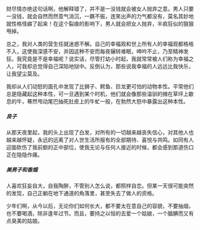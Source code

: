 财尽情亦绝这句话啊，他解释错了，并不是一没钱就会被女人抛弃之意。男人只要一没钱，就会自然而然意气消沉，一蹶不振，连笑出声的力气都没有，莫名其妙地就性格怪癖了起来！在这个裂痕的影响下，男人就会把女人抛弃，半疯狂似的狠狠甩掉。

总之，我对人类的营生任就迷惑不解。自己的幸福观和世上所有人的幸福观都格格不入，这使我深感不安，并因这种不安而每夜辗转难眠，呻吟不止，乃至精神发狂。我究竟是不是幸福呢？说实话，尽管打幼小时起，我就常常被人们称为幸福之人，可我却总觉得自己深陷地狱中。反倒认为，那些说我幸福的人远远比我快乐，让我望尘莫及。

我却从人们动怒的面孔中发现了比狮子、鳄鱼、巨龙更可怕的动物本性。平常他们总是隐藏起这种本性，可一旦遇到某个时机，他们就会像那些温驯的摊在草坪上歇息的牛，蓦然甩动尾巴抽死肚皮上的牛虻一般，在勃然大怒中暴露出这种本性。

##### 良子

从那天夜里起，我的头上出现了白发，对所有的一切越来越丧失信心，对其他人也越来越怀疑，永远的远离了对人世生活所报有的全部期待、喜悦与共鸣。如同有人迎面砍伤了我前额的正中部位，使我无论与任何人接近的时候，都会感到那道伤口正在隐隐作痛。

##### 美男子和香烟

人喜欢狂妄自大，自我陶醉，不管别人怎么说，都照样自恋。但某一天很可能突然的发现，自己正躺在地下通道的角落里，甚至失去了做人的资格。

少年们啊，从今以后，无论你们如何长大，都不要太在意自己的容貌，不要抽烟，也不要喝酒，除非逢年过节。而且，要持之以恒的去爱一个姑娘，一个腼腆而又有点臭美的姑娘。
